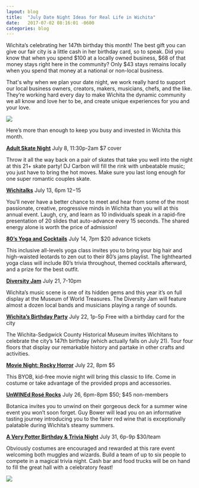 ```yaml
---
layout: blog
title:  "July Date Night Ideas for Real Life in Wichita"
date:   2017-07-02 08:16:01 -0600
categories: blog
---
```


Wichita’s celebrating her 147th birthday this month! The best gift you can give our fair city is a little cash in her birthday card, so to speak. Did you know that when you spend $100 at a locally owned business, $68 of that money stays right here in the community? Only $43 stays remains locally when you spend that money at a national or non-local business.

That's why when we plan your date night, we work really hard to support our local business owners, creators, makers, musicians, chefs, and the like. They’re working hard every day to make Wichita the dynamic community we all know and love her to be, and create unique experiences for you and your love.

[<img src="{{ site.url }}/assets/images/Ria_Web_Banner_A.jpg">](http://bit.ly/RiaDNGblog)

Here’s more than enough to keep you busy and invested in Wichita this month.


**<a href="https://www.facebook.com/events/872602139554717/" target="_blank" rel="nofollow">Adult Skate Night</a>**
July 8, 11:30p-2am
$7 cover


Throw it all the way back on a pair of skates that take you well into the night at this 21+ skate party! DJ Carbon will fill the rink with unbeatable music; you just have to bring the hot moves. Make sure you last long enough for one super romantic couples skate.


**<a href="http://wichitalks.com/" target="_blank" rel="nofollow">Wichitalks</a>**
July 13, 6pm
$12-$15


You’ll never have a better chance to meet and hear from some of the most passionate, creative, progressive minds in Wichita than you will at this annual event. Laugh, cry, and learn as 10 individuals speak in a rapid-fire presentation of 20 slides that auto-advance every 15 seconds. The shared energy alone is worth the price of admission!


**<a href="https://www.facebook.com/events/854807548008227/" target="_blank" rel="nofollow">80’s Yoga and Cocktails</a>**
July 14, 7pm
$20 advance tickets


This inclusive all-levels yoga class invites you to bring your big hair and high-waisted leotards to zen out to their 80’s jams playlist. The lighthearted yoga class will include 80’s trivia throughout, themed cocktails afterward, and a prize for the best outfit.


**<a href="https://www.facebook.com/events/383386015344690/" target="_blank" rel="nofollow">Diversity Jam</a>**
July 21, 7-10pm


Wichita’s music scene is one of its hidden gems and this year it’s on full display at the Museum of World Treasures. The Diversity Jam will feature almost a dozen local bands and musicians playing a range of sounds.


**<a href="https://www.visitwichita.com/event/wichitas-birthday/21196/" target="_blank" rel="nofollow">Wichita’s Birthday Party</a>**
July 22, 1p-5p
Free with a birthday card for the city


The Wichita-Sedgwick County Historical Museum invites Wichitans to celebrate the city’s 147th birthday (which actually falls on July 21). Tour four floors that display our remarkable history and partake in other crafts and activities.


**<a href="https://www.facebook.com/events/1887961534801351/" target="_blank" rel="nofollow">Movie Night: Rocky Horror</a>**
July 22, 8pm
$5


This BYOB, kid-free movie night will bring this classic to life. Come in costume or take advantage of the provided props and accessories.


**<a href="https://botanica.org/unwined/" target="_blank" rel="nofollow">UnWINEd Rosé Rocks</a>**
July 26, 6pm-8pm
$50; $45 non-members


Botanica invites you to unwind on their gorgeous deck for a summer wine event you won’t soon forget. Guy Bower will lead you on an informative tasting journey introducing you to the fairer red wine that is exceptionally palatable during Wichita’s steamy summers.


**<a href="https://www.facebook.com/events/309106539548910/" target="_blank" rel="nofollow">A Very Potter Birthday & Trivia Night</a>**
July 31, 6p-9p
$30/team


Obviously costumes are encouraged and rewarded at this rare event welcoming both muggles and wizards. Build a team of up to six people to compete in a magical trivia night. Cash bar and food trucks will be on hand to fill the great hall with a celebratory feast!

<a href="http://bit.ly/RiaDNGblog"><img src="{{ site.url }}/assets/images/Ria_Web_Banner_B.jpg"></a>
